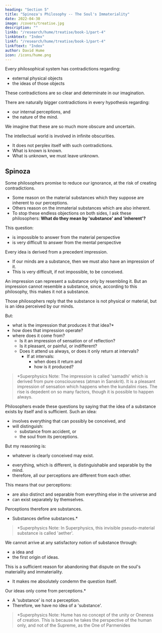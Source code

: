 ```yaml
---
heading: "Section 5"
title: "Spinoza's Philosophy -- The Soul's Immateriality"
date: 2022-04-30
image: /covers/treatise.jpg
description: ""
linkb: "/research/hume/treatise/book-1/part-4"
linkbtext: "Index"
linkf: "/research/hume/treatise/book-1/part-4"
linkftext: "Index"
author: David Hume
icon: /icons/hume.png
---
```



<!-- ## Spinoza's 'Substance' of the Soul is Impossible -->

Every philosophical system has contradictions regarding:
- external physical objects
- the ideas of those objects
<!-- - external objects, and
- the idea of matter. -->

These contradictions are so clear and determinate in our imagination.

There are naturally bigger contradictions in every hypothesis regarding:
- our internal perceptions, and
- the nature of the mind.

We imagine that these are so much more obscure and uncertain.

The intellectual world is involved in infinite obscurities.
- It does not perplex itself with such contradictions.
- What is known is known.
- What is unknown, we must leave unknown.


## Spinoza

Some philosophers promise to reduce our ignorance, at the risk of creating contradictions.
- Some reason on the material substances which they suppose are inherent to our perceptions.
- Others reason on the immaterial substances which are also inherent.
- To stop these endless objections on both sides, I ask these philosophers: **What do they mean by 'substance' and 'inherent'?**

This question:
- is impossible to answer from the material perspective <!-- if they were with regard to matter and body, and -->
- is very difficult to answer from the mental perspective <!-- in the case of the mind. -->

Every idea is derived from a precedent impression.
- If our minds are a substance, then we must also have an impression of it.
- This is very difficult, if not impossible, to be conceived.

An impression can represent a substance only by resembling it. But an impression cannot resemble a substance, since, according to this philosophy, this makes it not a substance.
<!-- - does not have any qualities of a substance -->

Those philosophers reply that the substance is not physical or material, but is an idea perceived by our minds.

<!-- pretend that we have an idea of the substance of our minds. -->

<!-- I want them to: -->

But:
- what is the impression that produces it that idea?*
- how does that impression operate?
- where does it come from?
  - Is it an impression of sensation or of reflection?
  - Is it pleasant, or painful, or indifferent?
  - Does it attend us always, or does it only return at intervals?
    - If at intervals:
      - when does it return and
      - how is it produced?

> *Superphysics Note: The impression is called 'samadhi' which is derived from pure consciousness (atman in Sanskrit). It is a pleasant impression of sensation which happens when the kundalini rises. The rise is depedent on so many factors, though it is possible to happen always. 


Philosophers evade these questions by saying that the idea of a substance exists by itself and is sufficient. Such an idea:
- involves everything that can possibly be conceived, and
- will distinguish:
  - substance from accident, or
  - the soul from its perceptions.

But my reasoning is:
- whatever is clearly conceived may exist.
<!-- - whatever is clearly conceived in one way after any manner, may exist after the same manner. -->
- everything, which is different, is distinguishable and separable by the mind. 
- therefore, all our perceptions are different from each other.

This means that our perceptions:
- are also distinct and separable from everything else in the universe and
- can exist separately by themselves.

Perceptions therefore are substances.
- Substances define substances.*

> *Superphysics Note: In Superphysics, this invisible pseudo-material substance is called 'aether'. 


We cannot arrive at any satisfactory notion of substance through:
- a idea and
- the first origin of ideas.

This is a sufficient reason for abandoning that dispute on the soul's materiality and immateriality.
- It makes me absolutely condemn the question itself.

Our ideas only come from perceptions.*
<!-- We have no perfect idea of anything but of a  -->
- A 'substance' is not a <!--  entirely different from --> perception.
- Therefore, we have no idea of a 'substance'.

> *Superphysics Note: Hume has no concept of the unity or Oneness of creation. This is because he takes the perspective of the human only, and not of the Supreme, as the One of Parmenides



<!-- The perceptions of our mind needs our mind to have an inherent ability to perceive, in order for those perceptions to exist.
- But perceptions exist in the universe even without a mind to perceive them.    -->
<!--  is something needed to support the existence of our perceptions. -->
<!-- - Nothing is needed to support the existence of a perception. -->
<!-- - Therefore, we have no idea of 'inherence'. -->

<!-- Are perceptions inherent in a material or an immaterial substance?

This cannot be answered because we cannot understand the question's meaning.
 -->